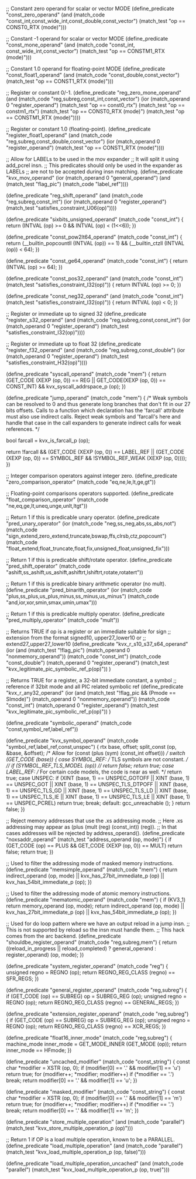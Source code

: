 ;; Constant zero operand for scalar or vector MODE
(define_predicate "const_zero_operand"
  (and (match_code "const_int,const_wide_int,const_double,const_vector")
       (match_test "op == CONST0_RTX (mode)")))

;; Constant -1 operand for scalar or vector MODE
(define_predicate "const_mone_operand"
  (and (match_code "const_int, const_wide_int,const_vector")
       (match_test "op == CONSTM1_RTX (mode)")))

;; Constant 1.0 operand for floating-point MODE
(define_predicate "const_float1_operand"
  (and (match_code "const_double,const_vector")
       (match_test "op == CONST1_RTX (mode)")))

;; Register or constant 0/-1.
(define_predicate "reg_zero_mone_operand"
  (and (match_code "reg,subreg,const_int,const_vector")
       (ior (match_operand 0 "register_operand")
            (match_test "op == const0_rtx")
            (match_test "op == constm1_rtx")
            (match_test "op == CONST0_RTX (mode)")
            (match_test "op == CONSTM1_RTX (mode)"))))

;; Register or constant 1.0 (floating-point).
(define_predicate "register_float1_operand"
  (and (match_code "reg,subreg,const_double,const_vector")
       (ior (match_operand 0 "register_operand")
            (match_test "op == CONST1_RTX (mode)"))))

;; Allow for LABELs to be used in the mov expander
;; It will split it using add_pcrel insn.
;; This predicates should only be used in the expander as LABELs
;; are not to be accepted during insn matching.
(define_predicate "kvx_mov_operand"
 (ior (match_operand 0 "general_operand")
      (and (match_test "flag_pic")
           (match_code "label_ref"))))

(define_predicate "reg_shift_operand"
 (and (match_code "reg,subreg,const_int")
      (ior (match_operand 0 "register_operand")
           (match_test "satisfies_constraint_U06(op)"))))

(define_predicate "sixbits_unsigned_operand"
  (match_code "const_int")
{
  return (INTVAL (op) >= 0 && INTVAL (op) < (1<<6));
})

(define_predicate "const_pow2lt64_operand"
  (match_code "const_int")
{
  return (__builtin_popcountll (INTVAL (op)) == 1)
         && (__builtin_ctzll (INTVAL (op)) < 64);
})

(define_predicate "const_ge64_operand"
  (match_code "const_int")
{
  return (INTVAL (op) >= 64);
})

(define_predicate "const_pos32_operand"
  (and (match_code "const_int")
       (match_test "satisfies_constraint_I32(op)"))
{
  return INTVAL (op) >= 0;
})

(define_predicate "const_neg32_operand"
  (and (match_code "const_int")
       (match_test "satisfies_constraint_I32(op)"))
{
  return INTVAL (op) < 0;
})

;; Register or immediate up to signed 32
(define_predicate "register_s32_operand"
 (and (match_code "reg,subreg,const,const_int")
      (ior (match_operand 0 "register_operand")
           (match_test "satisfies_constraint_I32(op)"))))

;; Register or immediate up to float 32
(define_predicate "register_f32_operand"
 (and (match_code "reg,subreg,const_double")
      (ior (match_operand 0 "register_operand")
           (match_test "satisfies_constraint_H32(op)"))))

(define_predicate "syscall_operand"
  (match_code "mem")
{
    return (GET_CODE (XEXP (op, 0)) == REG
            || GET_CODE(XEXP (op, 0)) == CONST_INT)
        && kvx_syscall_addrspace_p (op);
})

(define_predicate "jump_operand"
  (match_code "mem")
{
  /* Weak symbols can be resolved to 0 and thus generate long branches that
     don't fit in our 27 bits offsets. Calls to a function which declaration
     has the 'farcall' attribute must also use indirect calls.
     Reject weak symbols and 'farcall's here and handle that case
     in the call expanders to generate indirect calls for weak references. */

  bool farcall = kvx_is_farcall_p (op);

  return  !farcall && (GET_CODE (XEXP (op, 0)) == LABEL_REF
                       || (GET_CODE (XEXP (op, 0)) == SYMBOL_REF
                             && !SYMBOL_REF_WEAK (XEXP (op, 0))));
})

;; Integer comparison operators against integer zero.
(define_predicate "zero_comparison_operator"
  (match_code "eq,ne,le,lt,ge,gt"))

;; Floating-point comparisons operators supported.
(define_predicate "float_comparison_operator"
  (match_code "ne,eq,ge,lt,uneq,unge,unlt,ltgt"))

;; Return 1 if this is predicable unary operator.
(define_predicate "pred_unary_operator"
  (ior
    (match_code "neg,ss_neg,abs,ss_abs,not")
    (match_code "sign_extend,zero_extend,truncate,bswap,ffs,clrsb,ctz,popcount")
    (match_code "float_extend,float_truncate,float,fix,unsigned_float,unsigned_fix")))

;; Return 1 if this is predicable shift/rotate operator.
(define_predicate "pred_shift_operator"
  (match_code "ashift,ss_ashift,us_ashift,ashiftrt,lshiftrt,rotate,rotatert"))

;; Return 1 if this is predicable binary arithmetic operator (no mult).
(define_predicate "pred_binarith_operator"
  (ior
    (match_code "plus,ss_plus,us_plus,minus,ss_minus,us_minus")
    (match_code "and,ior,xor,smin,smax,umin,umax")))

;; Return 1 if this is predicable multiply operator.
(define_predicate "pred_multiply_operator"
  (match_code "mult"))

;; Returns TRUE if op is a register or an immediate suitable for sign
;; extension from the format signed10, upper27_lower10 or
;; extend27_upper27_lower10
(define_predicate "kvx_r_s10_s37_s64_operand"
 (ior (and (match_test "!flag_pic")
           (match_operand 0 "nonmemory_operand"))
      (match_code "const_int")
      (match_code "const_double")
      (match_operand 0 "register_operand")
      (match_test "kvx_legitimate_pic_symbolic_ref_p(op)"))
)

;; Returns TRUE for a register, a 32-bit immediate constant, a symbol
;; reference if 32bit mode and all PIC related symbolic ref
(define_predicate "kvx_r_any32_operand"
  (ior (and (match_test "!flag_pic && (Pmode == SImode)")
            (match_operand 0 "nonmemory_operand"))
       (match_code "const_int")
       (match_operand 0 "register_operand")
       (match_test "kvx_legitimate_pic_symbolic_ref_p(op)"))
 )

(define_predicate "symbolic_operand"
  (match_code "const,symbol_ref,label_ref"))

(define_predicate "kvx_symbol_operand"
  (match_code "symbol_ref,label_ref,const,unspec")
{
  rtx base, offset;
  split_const (op, &base, &offset);
  /* Allow for (const (plus (sym) (const_int offset))) */
  switch (GET_CODE (base))
    {
    case SYMBOL_REF:
      /* TLS symbols are not constant.  */
      // if (SYMBOL_REF_TLS_MODEL (op))
      //   return false;
      return true;
    case LABEL_REF:
      /* For certain code models, the code is near as well.  */
      return true;
    case UNSPEC:
      if (XINT (base, 1) == UNSPEC_GOTOFF
          || XINT (base, 1) == UNSPEC_GOT
          || XINT (base, 1) == UNSPEC_TLS_DTPOFF
          || XINT (base, 1) == UNSPEC_TLS_GD
          || XINT (base, 1) == UNSPEC_TLS_LD
          || XINT (base, 1) == UNSPEC_TLS_IE
          || XINT (base, 1) == UNSPEC_TLS_LE
          || XINT (base, 1) == UNSPEC_PCREL)
          return true;
      break;
    default:
        gcc_unreachable ();
    }
  return false;
})

;; Reject memory addresses that use the .xs addressing mode.
;; Here .xs addressing may appear as (plus (mult (reg) (const_int)) (reg)).
;; In that cases addresses will be rejected by address_operand().
(define_predicate "noxsaddr_operand"
  (match_test "address_operand (op, mode)")
{
  if (GET_CODE (op) == PLUS && GET_CODE (XEXP (op, 0)) == MULT)
    return false;
  return true;
})

;; Used to filter the addressing mode of masked memory instructions.
(define_predicate "memsimple_operand"
  (match_code "mem")
{
  return indirect_operand (op, mode)
         || kvx_has_27bit_immediate_p (op)
         || kvx_has_54bit_immediate_p (op);
})

;; Used to filter the addressing mode of atomic memory instructions.
(define_predicate "mematomic_operand"
  (match_code "mem")
{
  if (KV3_1)
    return memory_operand (op, mode);
  return indirect_operand (op, mode)
         || kvx_has_27bit_immediate_p (op)
         || kvx_has_54bit_immediate_p (op);
})

;; Used for do loop pattern where we have an output reload in a jump insn.
;; This is not supported by reload so the insn must handle them.
;; This hack comes from the arc backend.
(define_predicate "shouldbe_register_operand"
  (match_code "reg,subreg,mem")
{
  return ((reload_in_progress || reload_completed)
          ? general_operand : register_operand) (op, mode);
})

(define_predicate "system_register_operand"
  (match_code "reg")
{
  unsigned regno = REGNO (op);
  return REGNO_REG_CLASS (regno) == SFR_REGS;
})

(define_predicate "general_register_operand"
  (match_code "reg,subreg")
{
  if (GET_CODE (op) == SUBREG)
    op = SUBREG_REG (op);
  unsigned regno = REGNO (op);
  return REGNO_REG_CLASS (regno) == GENERAL_REGS;
})

(define_predicate "extension_register_operand"
  (match_code "reg,subreg")
{
  if (GET_CODE (op) == SUBREG)
    op = SUBREG_REG (op);
  unsigned regno = REGNO (op);
  return REGNO_REG_CLASS (regno) == XCR_REGS;
})

(define_predicate "float16_inner_mode"
  (match_code "reg,subreg")
{
  machine_mode inner_mode = GET_MODE_INNER (GET_MODE (op));
  return inner_mode == HFmode;
})

(define_predicate "uncached_modifier"
  (match_code "const_string")
{
  const char *modifier = XSTR (op, 0);
  if (modifier[0] == '.' && modifier[1] == 'u')
    return true;
  for (modifier++; *modifier; modifier++)
    if (*modifier == '.') break;
  return modifier[0] == '.' && modifier[1] == 'u';
})

(define_predicate "masked_modifier"
  (match_code "const_string")
{
  const char *modifier = XSTR (op, 0);
  if (modifier[0] == '.' && modifier[1] == 'm')
    return true;
  for (modifier++; *modifier; modifier++)
    if (*modifier == '.') break;
  return modifier[0] == '.' && modifier[1] == 'm';
})

(define_predicate "store_multiple_operation"
  (and (match_code "parallel")
       (match_test "kvx_store_multiple_operation_p (op)")))

;; Return 1 if OP is a load multiple operation, known to be a PARALLEL.
(define_predicate "load_multiple_operation"
  (and (match_code "parallel")
       (match_test "kvx_load_multiple_operation_p (op, false)")))

(define_predicate "load_multiple_operation_uncached"
  (and (match_code "parallel")
       (match_test "kvx_load_multiple_operation_p (op, true)")))

